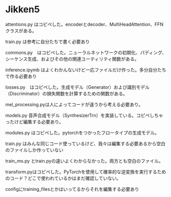 # Jikken5

attentions.py はコピペした。encoderとdecoder、MultiHeadAttention、FFN クラスがある。

train.py は参考に自分たちで書く必要あり

commons.py　はコピペした。ニューラルネットワークの初期化、パディング、シーケンス生成、およびその他の関連ユーティリティ関数がある。

inference.ipymb はよくわかんないけど一応ファイルだけ作った。多分自分たちで作る必要あり

losses.py　はコピペした。生成モデル（Generator）および識別モデル（Discriminator）の損失関数を計算するための関数がある。

mel_processing.pyは人によってコードが違うから考える必要あり。

models.py 音声合成モデル（SynthesizerTrn）を実装している。コピペしちゃったけど編集する必要あり。

modules.py はコピペした。pytorchをつかったフロータイプの生成モデル。

train.py はみんな同じコード使っているけど、我々は編集する必要あるから空白のファイルしか作っていない

train_ms.py とtrain.pyの違いよくわからなかった。両方とも空白のファイル。

transform.pyはコピペした。PyTorchを使用して確率的な逆変換を実行するためのコード？どこで使われているかはまだ確認していない。

configにtraining_filesとかはいってるからそれを編集する必要あり
